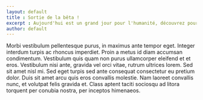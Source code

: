 ```yaml
---
layout: default
title : Sortie de la bêta !
excerpt : Aujourd'hui est un grand jour pour l'humanité, découvrez pourquoi !
author: default
---
```

Morbi vestibulum pellentesque purus, in maximus ante tempor eget. Integer interdum turpis ac rhoncus imperdiet. Proin a metus id diam accumsan condimentum. Vestibulum quis quam non purus ullamcorper eleifend et et eros. Vestibulum nisi ante, gravida vel orci vitae, rutrum ultrices lorem. Sed sit amet nisl mi. Sed eget turpis sed ante consequat consectetur eu pretium dolor. Duis sit amet arcu quis eros convallis molestie. Nam laoreet convallis nunc, et volutpat felis gravida et. Class aptent taciti sociosqu ad litora torquent per conubia nostra, per inceptos himenaeos.